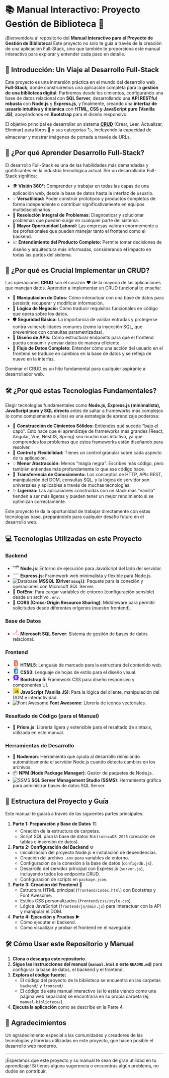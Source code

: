 # 📚 Manual Interactivo: Proyecto Gestión de Biblioteca 🚀

¡Bienvenido/a al repositorio del **Manual Interactivo para el Proyecto de Gestión de Biblioteca**! Este proyecto no solo te guía a través de la creación de una aplicación Full-Stack, sino que también te proporciona este manual interactivo para explorar y entender cada paso en detalle.

## 🌟 Introducción: Un Viaje al Desarrollo Full-Stack

Este proyecto es una inmersión práctica en el mundo del desarrollo web **Full-Stack**, donde construiremos una aplicación completa para la **gestión de una biblioteca digital**. Partiremos desde los cimientos, configurando una base de datos relacional con **SQL Server**, desarrollando una **API RESTful robusta** con **Node.js** y **Express.js**, y finalmente, creando una **interfaz de usuario intuitiva y dinámica** con **HTML, CSS y JavaScript puro (Vanilla JS)**, apoyándonos en **Bootstrap** para el diseño responsivo.

El objetivo principal es desarrollar un sistema <abbr title="Create, Read, Update, Delete">**CRUD**</abbr> (Crear, Leer, Actualizar, Eliminar) para libros 📖 y sus categorías 🏷️, incluyendo la capacidad de almacenar y mostrar imágenes de portada a través de URLs.

## 🤔 ¿Por qué Aprender Desarrollo Full-Stack?

El desarrollo Full-Stack es una de las habilidades más demandadas y gratificantes en la industria tecnológica actual. Ser un desarrollador Full-Stack significa:

*   🌍 **Visión 360°:** Comprender y trabajar en todas las capas de una aplicación web, desde la base de datos hasta la interfaz de usuario.
*   💡 **Versatilidad:** Poder construir prototipos y productos completos de forma independiente o contribuir significativamente en equipos multidisciplinarios.
*   🔧 **Resolución Integral de Problemas:** Diagnosticar y solucionar problemas que pueden surgir en cualquier parte del sistema.
*   🚀 **Mayor Oportunidad Laboral:** Las empresas valoran enormemente a los profesionales que pueden manejar tanto el frontend como el backend.
*   📈 **Entendimiento del Producto Completo:** Permite tomar decisiones de diseño y arquitectura más informadas, considerando el impacto en todas las partes del sistema.

## 💪 ¿Por qué es Crucial Implementar un CRUD?

Las operaciones **CRUD** son el corazón ❤️ de la mayoría de las aplicaciones que manejan datos. Aprender a implementar un CRUD funcional te enseña:

*   💾 **Manipulación de Datos:** Cómo interactuar con una base de datos para persistir, recuperar y modificar información.
*   🔗 **Lógica de Negocio:** Cómo traducir requisitos funcionales en código que opera sobre los datos.
*   🛡️ **Seguridad Básica:** La importancia de validar entradas y protegerse contra vulnerabilidades comunes (como la inyección SQL, que prevenimos con consultas parametrizadas).
*   📡 **Diseño de APIs:** Cómo estructurar endpoints para que el frontend pueda consumir y enviar datos de manera eficiente.
*   🔄 **Flujo de Datos Completo:** Entender cómo una acción del usuario en el frontend se traduce en cambios en la base de datos y se refleja de nuevo en la interfaz.

Dominar el CRUD es un hito fundamental para cualquier aspirante a desarrollador web.

## 🛠️ ¿Por qué estas Tecnologías Fundamentales?

Elegir tecnologías fundamentales como **Node.js, Express.js (minimalista), JavaScript puro y SQL directo** antes de saltar a frameworks más complejos (o como complemento a ellos) es una estrategia de aprendizaje poderosa:

*   🧠 **Construcción de Cimientos Sólidos:** Entiendes qué sucede "bajo el capó". Esto hace que el aprendizaje de frameworks más grandes (React, Angular, Vue, NestJS, Spring) sea mucho más intuitivo, ya que comprendes los problemas que estos frameworks están diseñando para resolver.
*   🔧 **Control y Flexibilidad:** Tienes un control granular sobre cada aspecto de tu aplicación.
*   💡 **Menor Abstracción:** Menos "magia negra". Escribes más código, pero también entiendes más profundamente lo que ese código hace.
*   🚀 **Transferencia de Conocimiento:** Los conceptos de HTTP, APIs REST, manipulación del DOM, consultas SQL, y la lógica de servidor son universales y aplicables a través de muchas tecnologías.
*   ✨ **Ligereza:** Las aplicaciones construidas con un stack más "vanilla" tienden a ser más ligeras y pueden tener un mejor rendimiento si se optimizan correctamente.

Este proyecto te da la oportunidad de trabajar directamente con estas tecnologías base, preparándote para cualquier desafío futuro en el desarrollo web.

## 💻 Tecnologías Utilizadas en este Proyecto

### Backend
*   <img src="https://raw.githubusercontent.com/devicons/devicon/master/icons/nodejs/nodejs-original-wordmark.svg" alt="Node.js" width="20" height="20"/> **Node.js**: Entorno de ejecución para JavaScript del lado del servidor.
*   <img src="https://raw.githubusercontent.com/devicons/devicon/master/icons/express/express-original-wordmark.svg" alt="Express.js" width="20" height="20"/> **Express.js**: Framework web minimalista y flexible para Node.js.
*   <img src="https://img.icons8.com/color/48/000000/database.png" alt="Database" width="20" height="20"/> **MSSQL (Driver `mssql`)**: Paquete para la conexión y operaciones con Microsoft SQL Server.
*   🔑 **DotEnv**: Para cargar variables de entorno (configuración sensible) desde un archivo `.env`.
*   🔁 **CORS (Cross-Origin Resource Sharing)**: Middleware para permitir solicitudes desde diferentes orígenes (nuestro frontend).

### Base de Datos
*   <img src="https://raw.githubusercontent.com/devicons/devicon/master/icons/microsoftsqlserver/microsoftsqlserver-plain-wordmark.svg" alt="SQL Server" width="20" height="20"/> **Microsoft SQL Server**: Sistema de gestión de bases de datos relacional.

### Frontend
*   <img src="https://raw.githubusercontent.com/devicons/devicon/master/icons/html5/html5-original-wordmark.svg" alt="HTML5" width="20" height="20"/> **HTML5**: Lenguaje de marcado para la estructura del contenido web.
*   <img src="https://raw.githubusercontent.com/devicons/devicon/master/icons/css3/css3-original-wordmark.svg" alt="CSS3" width="20" height="20"/> **CSS3**: Lenguaje de hojas de estilo para el diseño visual.
*   <img src="https://raw.githubusercontent.com/devicons/devicon/master/icons/bootstrap/bootstrap-plain-wordmark.svg" alt="Bootstrap" width="20" height="20"/> **Bootstrap 5**: Framework CSS para diseño responsivo y componentes UI.
*   <img src="https://raw.githubusercontent.com/devicons/devicon/master/icons/javascript/javascript-original.svg" alt="JavaScript" width="20" height="20"/> **JavaScript (Vanilla JS)**: Para la lógica del cliente, manipulación del DOM e interactividad.
*   <img src="https://img.icons8.com/color/48/000000/font-awesome.png" alt="Font Awesome" width="20" height="20"/> **Font Awesome**: Librería de iconos vectoriales.

### Resaltado de Código (para el Manual)
*   🎨 **Prism.js**: Librería ligera y extensible para el resaltado de sintaxis, utilizada en este manual.

### Herramientas de Desarrollo
*   🔄 **Nodemon**: Herramienta que ayuda al desarrollo reiniciando automáticamente el servidor Node.js cuando detecta cambios en los archivos.
*   📦 **NPM (Node Package Manager)**: Gestor de paquetes de Node.js.
*   <img src="https://img.icons8.com/color/48/000000/sql.png" alt="SSMS" width="20" height="20"/> **SQL Server Management Studio (SSMS)**: Herramienta gráfica para administrar bases de datos SQL Server.

## 🚀 Estructura del Proyecto y Guía

Este manual te guiará a través de las siguientes partes principales:

1.  **Parte 1: Preparación y Base de Datos** 🏗️
    *   Creación de la estructura de carpetas.
    *   Script SQL para la base de datos `BibliotecaDB_2025` (creación de tablas e inserción de datos).
2.  **Parte 2: Configuración del Backend** ⚙️
    *   Inicialización del proyecto Node.js e instalación de dependencias.
    *   Creación del archivo `.env` para variables de entorno.
    *   Configuración de la conexión a la base de datos (`config/db.js`).
    *   Desarrollo del servidor principal con Express.js (`server.js`), incluyendo todos los endpoints CRUD.
    *   Configuración de scripts en `package.json`.
3.  **Parte 3: Creación del Frontend** 🎨
    *   Estructura HTML principal (`frontend/index.html`) con Bootstrap y Font Awesome.
    *   Estilos CSS personalizados (`frontend/css/style.css`).
    *   Lógica JavaScript (`frontend/js/main.js`) para interactuar con la API y manipular el DOM.
4.  **Parte 4: Ejecución y Pruebas** ▶️
    *   Cómo ejecutar el backend.
    *   Cómo visualizar y probar el frontend en el navegador.

## 🛠️ Cómo Usar este Repositorio y Manual

1.  **Clona o descarga este repositorio.**
2.  **Sigue las instrucciones del manual (`manual.html` o este `README.md`)** para configurar la base de datos, el backend y el frontend.
3.  **Explora el código fuente:**
    *   El código del proyecto de la biblioteca se encuentra en las carpetas `backend/` y `frontend/`.
    *   El código de este manual interactivo (si lo estás viendo como una página web separada) se encontraría en su propia carpeta (ej. `manual-biblioteca/`).
4.  **Ejecuta la aplicación** como se describe en la Parte 4.

## 🙏 Agradecimientos

Un agradecimiento especial a las comunidades y creadores de las tecnologías y librerías utilizadas en este proyecto, que hacen posible el desarrollo web moderno.

---

¡Esperamos que este proyecto y su manual te sean de gran utilidad en tu aprendizaje! Si tienes alguna sugerencia o encuentras algún problema, no dudes en contribuir.
